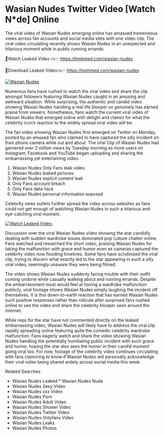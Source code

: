 ﻿# Wasian Nudes Twitter Video [Watch N*de] Online

The viral video of ﻿Wasian Nudes emerging online has amassed tremendous views across fan accounts and social media sites with one video clip. The viral video circulating recently shows ﻿Wasian Nudes in an unexpected and hilarious moment while in public running errands. 

🔴Watch Leaked Video 🔥👉  https://hmhmed.com/wasian-nudes 

🔴Download Leaked Video🔥👉  https://hmhmed.com/wasian-nudes 

[![Wasian Nudes](https://i.imgur.com/dJHk4Zq.gif)](https://hmhmed.com/wasian-nudes)

Numerous fans have rushed to watch the viral video and share the clip amongst followers featuring ﻿Wasian Nudes caught in an amusing and awkward situation. While surprising, the authentic and candid video showing ﻿Wasian Nudes handling a real life blooper so genuinely has earned praise from viewers. Nonetheless, fans watch the current viral video of ﻿Wasian Nudes that emerged online with delight and clamor for what the celebrity icon’s reaction to the widely spread viral video will be.

The fan video showing ﻿Wasian Nudes first emerged on Twitter on Monday, posted by an amused fan who claimed to have captured the silly incident on their phone camera while out and about. The viral Clip of ﻿Wasian Nudes had garnered over 2 million views by Tuesday morning as more users on Instagram, Facebook and YouTube began uploading and sharing the embarrassing yet entertaining video. 

1. ﻿Wasian Nudes Only Fans leak video
2. ﻿Wasian Nudes leaked pictures
3. ﻿Wasian Nudes explicit content leak
4. Only Fans account breach
5. Only Fans data hack
6. ﻿Wasian Nudes personal information exposed

Celebrity news outlets further spread the video across websites as fans could not get enough of watching ﻿Wasian Nudes in such a hilarious and eye-catching viral moment. 

[![Watch Leaked Video.](https://miro.medium.com/v2/resize:fit:828/format:webp/1*cilzJN44JGOrTw9NJCrNHA.gif "Watch Leaked Video")](https://hmhmed.com/wasian-nudes)

Discussion over the viral ﻿Wasian Nudes video showing the star candidly dealing with sudden wardrobe issues dominated pop culture chatter online. Fans watched and rewatched the short video, praising ﻿Wasian Nudes for taking the malfunction with grace and humor even as cameras captured the celebrity video now flooding timelines. Some fans have scrutinized the viral clip, trying to discern what exactly led to the star appearing in such a silly viral video, seemingly unaware they were being filmed.

The video shows ﻿Wasian Nudes suddenly facing trouble with their outfit coming undone while casually walking about and running errands. Despite the embarrassment most would feel at having a wardrobe malfunction publicly, viral footage shows ﻿Wasian Nudes simply laughing the incident off themselves. It is this down-to-earth reaction that has earned ﻿Wasian Nudes such positive responses rather than ridicule after surprised fans rushed online to see the video and share the celebrity blooper seen around the internet.  

While reps for the star have not commented directly on the leaked embarrassing video, ﻿Wasian Nudes will likely have to address the viral clip rapidly spreading online featuring quite the comedic celebrity wardrobe malfunction. Fans eagerly watch and share the video showing ﻿Wasian Nudes handling the potentially humiliating public incident with such grace and humor, hoping the star also sees the humor in their candid moment going viral too. For now, footage of the celebrity video continues circulating with fans clamoring to know if ﻿Wasian Nudes will personally acknowledge their viral video being shared widely across social media this week.

Related Searches
* ﻿Wasian Nudes Leaked
﻿* Wasian Nudes Nude
* ﻿Wasian Nudes Sexy Video
* ﻿Wasian Nudes xxx Video
* ﻿Wasian Nudes Porn
* ﻿Wasian Nudes Adult Video
* ﻿Wasian Nudes Shower Video
* ﻿Wasian Nudes Twitter Video
* ﻿Wasian Nudes Onlyfans Video
* ﻿Wasian Nudes Leaks
* ﻿Wasian Nudes Photos